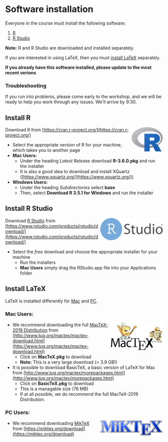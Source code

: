 # Software installation
Everyone in the course must install the following software: 

1. [R](#install-r)
2. [R Studio](#install-r-studio)

**Note:** R and R Studio are downloaded and installed separately. 

If you are interested in using LaTeX, then you must [install LaTeX](#install-latex) separately. 

**If you already have this software installed, please update to the most recent verions**

### Troubleshooting
If you run into problems, please come early to the workshop, and we will be ready to help you work through any issues. We'll arrive by 9:30.  


## Install R
<img src='img/r-logo.png' align=right>

Download R from [https://cran.r-project.org/](https://cran.r-project.org/) 

  - Select the appropriate version of R for your machine, which takes you to another page
  - **Mac Users:** 
    - Under the heading *Latest Release* download **R-3.6.0.pkg** and run the installer
    -  It is also a good idea to download and install XQuartz ([https://www.xquartz.org/](https://www.xquartz.org/))
  - **Windows Users:** 
    - Under the heading *Subdirectories* select **base**
    - Then, select **Download R 3.5.1 for Windows** and run the installer

## Install R Studio

 <img src='img/rstudio-logo.png' align=right>

Download [R Studio](https://www.rstudio.com) from [https://www.rstudio.com/products/rstudio/download/](https://www.rstudio.com/products/rstudio/download/)

  - Select the *free* download and choose the appropriate installer for your machine
    - Run the installers 
    - **Mac Users** simply drag the RStudio.app file into your Applications folder

## Install LaTeX
LaTeX is installed differently for [Mac](#mac-users) and [PC](#pc-users). 

### Mac Users:
  
<img src='img/mactex-logo.png' align=right>

  - We recommend downloading the full [MacTeX-2019 Distribution](http://www.tug.org/mactex/) from [http://www.tug.org/mactex/mactex-download.html](http://www.tug.org/mactex/mactex-download.html)
    - Click on **MacTeX.pkg** to download
    - **Note:** This is a very large download (> 3.9 GB!)
  - It is possible to download BasicTeX, a basic version of LaTeX for Mac from [http://www.tug.org/mactex/morepackages.html](http://www.tug.org/mactex/morepackages.html)
    - Click on **BasicTeX.pkg** to download
    - This is a managable size (76 MB)
    - If at all possible, we do recommend the full MacTeX-2019 Distribution.
  
### PC Users:

<img src='img/miktex-logo.png' align=right>
  
  - We recommend downloading [MikTeX](https://miktex.org) from [https://miktex.org/download](https://miktex.org/download)